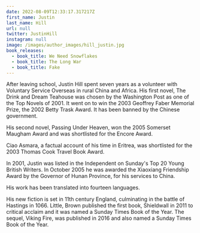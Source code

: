 ```yaml
---
date: 2022-08-09T12:33:17.317217Z
first_name: Justin
last_name: Hill
url: null
twitter: JustinHill
instagram: null
image: /images/author_images/hill_justin.jpg
book_releases:
  - book_title: We Need Snowflakes
  - book_title: The Long War
  - book_title: Fake
---
```

After leaving school, Justin Hill spent seven years as a volunteer with Voluntary Service Overseas in rural China and Africa. His first novel, The Drink and Dream Teahouse was chosen by the Washington Post as one of the Top Novels of 2001.  It went on to win the 2003 Geoffrey Faber Memorial Prize, the 2002 Betty Trask Award. It has been banned by the Chinese  government. 

His second novel, Passing Under Heaven, won the 2005 Somerset Maugham Award and was shortlisted for the Encore Award. 

Ciao Asmara, a factual account of his time in Eritrea, was shortlisted for the 2003 Thomas Cook Travel Book Award. 

In 2001, Justin was listed in the Independent on Sunday's Top 20 Young British Writers.  In October 2005 he was awarded the Xiaoxiang Friendship Award by the Governor of Hunan Province, for his services to China. 

His work has been translated into fourteen languages.

His new fiction is set in 11th century England, culminating in the battle of Hastings in 1066. Little, Brown published the first book, Shieldwall in 2011 to critical acclaim and it was named a Sunday Times Book of the Year. The sequel, Viking Fire, was published in 2016 and also named a Sunday Times Book of the Year.